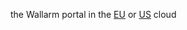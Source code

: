 the Wallarm portal in the [EU](https://my.wallarm.com/settings/users) or [US](https://us1.my.wallarm.com/settings/users) cloud